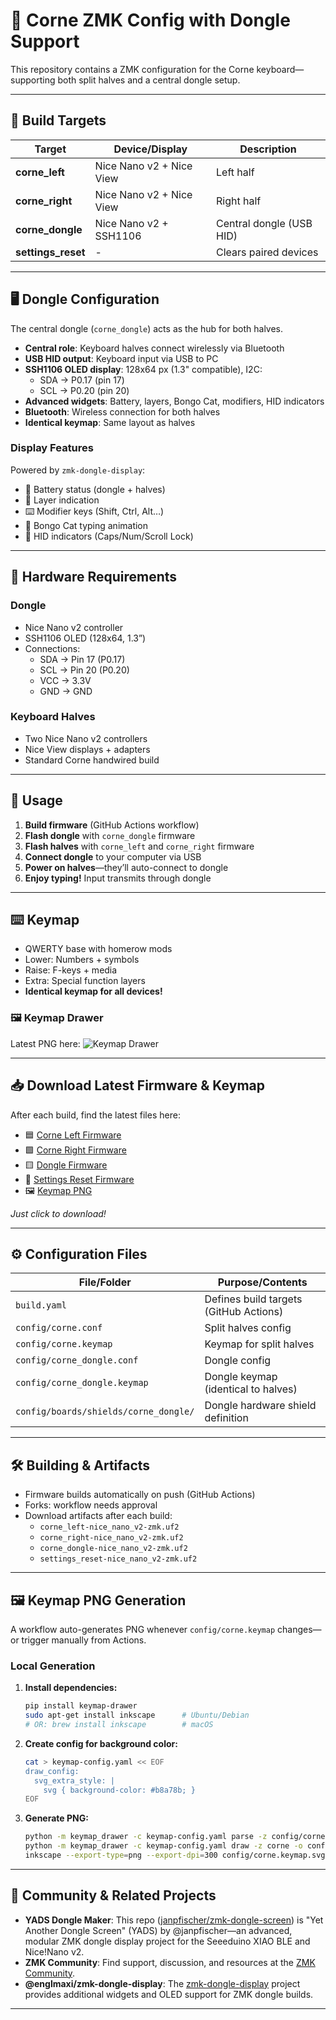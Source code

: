 # 🌱 Corne ZMK Config with Dongle Support

This repository contains a ZMK configuration for the Corne keyboard—supporting both split halves and a central dongle setup.

---

## 🚦 Build Targets

| Target          | Device/Display            | Description                |
|-----------------|--------------------------|----------------------------|
| **corne_left**  | Nice Nano v2 + Nice View | Left half                  |
| **corne_right** | Nice Nano v2 + Nice View | Right half                 |
| **corne_dongle**| Nice Nano v2 + SSH1106   | Central dongle (USB HID)   |
| **settings_reset** | -                      | Clears paired devices      |

---

## 🖥️ Dongle Configuration

The central dongle (`corne_dongle`) acts as the hub for both halves.

- **Central role**: Keyboard halves connect wirelessly via Bluetooth
- **USB HID output**: Keyboard input via USB to PC
- **SSH1106 OLED display**: 128x64 px (1.3" compatible), I2C:
  - SDA → P0.17 (pin 17)
  - SCL → P0.20 (pin 20)
- **Advanced widgets**: Battery, layers, Bongo Cat, modifiers, HID indicators
- **Bluetooth**: Wireless connection for both halves
- **Identical keymap**: Same layout as halves

### Display Features

Powered by `zmk-dongle-display`:
- 🔋 Battery status (dongle + halves)
- 🔄 Layer indication
- ⌨️ Modifier keys (Shift, Ctrl, Alt…)
- 🐾 Bongo Cat typing animation
- 🔢 HID indicators (Caps/Num/Scroll Lock)

---

## 🔌 Hardware Requirements

### Dongle

- Nice Nano v2 controller
- SSH1106 OLED (128x64, 1.3”)
- Connections:
  - SDA → Pin 17 (P0.17)
  - SCL → Pin 20 (P0.20)
  - VCC → 3.3V
  - GND → GND

### Keyboard Halves

- Two Nice Nano v2 controllers
- Nice View displays + adapters
- Standard Corne handwired build

---

## 📝 Usage

1. **Build firmware** (GitHub Actions workflow)
2. **Flash dongle** with `corne_dongle` firmware
3. **Flash halves** with `corne_left` and `corne_right` firmware
4. **Connect dongle** to your computer via USB
5. **Power on halves**—they’ll auto-connect to dongle
6. **Enjoy typing!** Input transmits through dongle

---

## ⌨️ Keymap

- QWERTY base with homerow mods
- Lower: Numbers + symbols
- Raise: F-keys + media
- Extra: Special function layers
- **Identical keymap for all devices!**

### 🖼️ Keymap Drawer

Latest PNG here:
![Keymap Drawer](keymap/corne.keymap.png)

---

## 📥 Download Latest Firmware & Keymap

After each build, find the latest files here:

- 🟦 [Corne Left Firmware](firmware/corne_left%20nice_view_adapter%20nice_nano_v2-zmk.uf2)
- 🟩 [Corne Right Firmware](firmware/corne_right%20nice_view_adapter%20nice_nano_v2-zmk.uf2)
- 🟨 [Dongle Firmware](firmware/corne_dongle%20dongle_display-nice_nano_v2-zmk.uf2)
- 🧹 [Settings Reset Firmware](firmware/settings_reset-nice_nano_v2-zmk.uf2)
- 🖼️ [Keymap PNG](keymap/corne.keymap.png)

_Just click to download!_

---

## ⚙️ Configuration Files

| File/Folder                                  | Purpose/Contents                       |
|-----------------------------------------------|----------------------------------------|
| `build.yaml`                                 | Defines build targets (GitHub Actions) |
| `config/corne.conf`                          | Split halves config                    |
| `config/corne.keymap`                        | Keymap for split halves                |
| `config/corne_dongle.conf`                   | Dongle config                          |
| `config/corne_dongle.keymap`                 | Dongle keymap (identical to halves)    |
| `config/boards/shields/corne_dongle/`        | Dongle hardware shield definition      |

---

## 🛠️ Building & Artifacts

- Firmware builds automatically on push (GitHub Actions)
- Forks: workflow needs approval
- Download artifacts after each build:
  - `corne_left-nice_nano_v2-zmk.uf2`
  - `corne_right-nice_nano_v2-zmk.uf2`
  - `corne_dongle-nice_nano_v2-zmk.uf2`
  - `settings_reset-nice_nano_v2-zmk.uf2`

---

## 🖼️ Keymap PNG Generation

A workflow auto-generates PNG whenever `config/corne.keymap` changes—or trigger manually from Actions.

### Local Generation

1. **Install dependencies:**
   ```bash
   pip install keymap-drawer
   sudo apt-get install inkscape      # Ubuntu/Debian
   # OR: brew install inkscape        # macOS
   ```
2. **Create config for background color:**
   ```bash
   cat > keymap-config.yaml << EOF
   draw_config:
     svg_extra_style: |
       svg { background-color: #b8a78b; }
   EOF
   ```
3. **Generate PNG:**
   ```bash
   python -m keymap_drawer -c keymap-config.yaml parse -z config/corne.keymap | \
   python -m keymap_drawer -c keymap-config.yaml draw -z corne -o config/corne.keymap.svg -
   inkscape --export-type=png --export-dpi=300 config/corne.keymap.svg -o config/corne.keymap.png
   ```
---

## 🙌 Community & Related Projects

- **YADS Dongle Maker**: This repo ([janpfischer/zmk-dongle-screen](https://github.com/janpfischer/zmk-dongle-screen)) is "Yet Another Dongle Screen" (YADS) by @janpfischer—an advanced, modular ZMK dongle display project for the Seeeduino XIAO BLE and Nice!Nano v2.
- **ZMK Community**: Find support, discussion, and resources at the [ZMK Community](https://zmk.dev/community/).
- **@englmaxi/zmk-dongle-display**: The [zmk-dongle-display](https://github.com/englmaxi/zmk-dongle-display) project provides additional widgets and OLED support for ZMK dongle builds.
  
---


